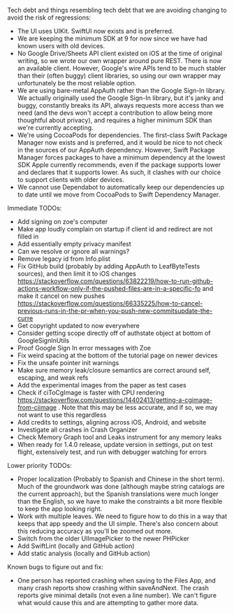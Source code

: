 Tech debt and things resembling tech debt that we are avoiding changing to avoid the risk of regressions:
* The UI uses UIKit. SwiftUI now exists and is preferred.
* We are keeping the minimum SDK at 9 for now since we have had known users with old devices.
* No Google Drive/Sheets API client existed on iOS at the time of original writing, so we wrote our own wrapper around pure REST. There is now an available client. However, Google's wire APIs tend to be much stabler than their (often buggy) client libraries, so using our own wrapper may unfortunately be the most reliable option.
* We are using bare-metal AppAuth rather than the Google Sign-In library. We actually originally used the Google Sign-In library, but it's janky and buggy, constantly breaks its API, always requests more access than we need (and the devs won't accept a contribution to allow being more thoughtful about privacy), and requires a higher minimum SDK than we're currently accepting.
* We're using CocoaPods for dependencies. The first-class Swift Package Manager now exists and is preferred, and it would be nice to not check in the sources of our AppAuth dependency. However, Swift Package Manager forces packages to have a minimum dependency at the lowest SDK Apple currently recommends, even if the package supports lower and declares that it supports lower. As such, it clashes with our choice to support clients with older devices.
* We cannot use Dependabot to automatically keep our dependencies up to date until we move from CocoaPods to Swift Dependency Manager.

Immediate TODOs:
* Add signing on zoe's computer
* Make app loudly complain on startup if client id and redirect are not filled in
* Add essentially empty privacy manifest
* Can we resolve or ignore all warnings?
* Remove legacy id from Info.plist
* Fix GitHub build (probably by adding AppAuth to LeafByteTests sources), and then limit it to iOS changes https://stackoverflow.com/questions/63822219/how-to-run-github-actions-workflow-only-if-the-pushed-files-are-in-a-specific-fo and make it cancel on new pushes https://stackoverflow.com/questions/66335225/how-to-cancel-previous-runs-in-the-pr-when-you-push-new-commitsupdate-the-curre
* Get copyright updated to now everywhere
* Consider getting scope directly off of authstate object at bottom of GoogleSignInUtils
* Proof Google Sign In error messages with Zoe
* Fix weird spacing at the bottom of the tutorial page on newer devices
* Fix the unsafe pointer init warnings
* Make sure memory leak/closure semantics are correct around self, escaping, and weak refs
* Add the experimental images from the paper as test cases
* Check if ciToCgImage is faster with CPU rendering https://stackoverflow.com/questions/14402413/getting-a-cgimage-from-ciimage . Note that this may be less accurate, and if so, we may not want to use this regardless
* Add credits to settings, aligning across iOS, Android, and website
* Investigate all crashes in Crash Organizer
* Check Memory Graph tool and Leaks instrument for any memory leaks
* When ready for 1.4.0 release, update version in settings, put on test flight, extensively test, and run with debugger watching for errors

Lower priority TODOs:
* Proper localization (Probably to Spanish and Chinese in the short term). Much of the groundwork was done (although maybe string catalogs are the current approach), but the Spanish translations were much longer than the English, so we have to make the constraints a bit more flexible to keep the app looking right.
* Work with multiple leaves. We need to figure how to do this in a way that keeps that app speedy and the UI simple. There's also concern about this reducing accuracy as you'll be zoomed out more.
* Switch from the older UIImagePicker to the newer PHPicker
* Add SwiftLint (locally and GitHub action)
* Add static analysis (locally and GitHub action)

Known bugs to figure out and fix:
* One person has reported crashing when saving to the Files App, and many crash reports show crashing within saveAndNext. The crash reports give minimal details (not even a line number). We can't figure what would cause this and are attempting to gather more data.
